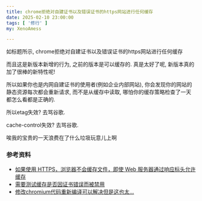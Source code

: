 ```yaml
---
title: chrome拒绝对自建证书以及错误证书的https网站进行任何缓存
date: 2025-02-10 23:00:00
tags: [ '修行' ]
my: XenoAmess

---
```


如标题所示, chrome拒绝对自建证书以及错误证书的https网站进行任何缓存

而且这是新版本新增的行为, 之前的版本是可以缓存的. 真是太好了呢, 新版本真的加了很棒的新特性呢!

所以如果你也是内网自建证书的使用者(例如企业内部网站), 你会发现你的网站的静态资源每次都会重新请求, 而不是从缓存中读取, 哪怕你的缓存策略检查了一天都怎么看都是正确的.

所以etag失效? 去骂谷歌.

cache-control失效? 去骂谷歌.

唉我的宝贵的一天浪费在了什么垃圾玩意儿上啊

### 参考资料
- [如果使用 HTTPS，浏览器不会缓存文件，即使 Web 服务器通过响应标头允许缓存](https://issues.chromium.org/issues/40140471)
- [需要测试缓存是否因证书错误而被禁用](https://issues.chromium.org/issues/40666473)
- [修改chromium代码重新编译可以解决但是这也太...](https://groups.google.com/a/chromium.org/g/chromium-dev/c/-xMWQzod7bA/m/a1vXoJav7uYJ?pli=1)
